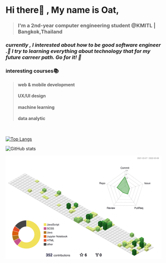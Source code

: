# Hi there👋 , My name is Oat,
> ### I'm a 2nd-year computer engineering student @KMITL | Bangkok,Thailand


### *currently , I interested about how to be good software engineer .🤣 I try to learning everything about technology that for my future carreer path. Go for it! 🤣*



### interesting courses📚
> ####  web & mobile development 
> ####  UX/UI design 
> ####  machine learning 
> ####  data analytic 

<br />

[![Top Langs](https://github-readme-stats.vercel.app/api/top-langs/?username=aphisit-ths&layout=compact)](https://github.com/anuraghazra/github-readme-stats)


![GitHub stats](https://github-readme-stats.vercel.app/api?username=aphisit-ths&show_icons=true)  



![](./profile-3d-contrib/profile-green-animate.svg)

